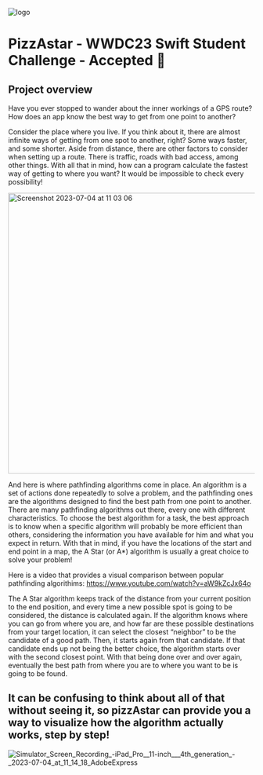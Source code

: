 ![logo](https://github.com/matheus-vb/wwdc-astar/assets/88170905/6ccee0b7-21c8-473f-bf7e-c74fa9e184a5)

# PizzAstar - WWDC23 Swift Student Challenge - Accepted 🏅
## Project overview
Have you ever stopped to wander about the inner workings of a GPS route? How does an app know the best way to get from one point to another?

Consider the place where you live. If you think about it, there are almost infinite ways of getting from one spot to another, right? Some ways faster, and some shorter. Aside from distance, there are other factors to consider when setting up a route. There is traffic, roads with bad access, among other things.
With all that in mind, how can a program calculate the fastest way of getting to where you want? It would be impossible to check every possibility!

<img width="572" alt="Screenshot 2023-07-04 at 11 03 06" src="https://github.com/matheus-vb/wwdc-astar/assets/88170905/4380ceaf-5227-426b-9fff-4ba21b17a457">

And here is where pathfinding algorithms come in place. An algorithm is a set of actions done repeatedly to solve a problem, and the pathfinding ones are the algorithms designed to find the best path from one point to another.
There are many pathfinding algorithms out there, every one with different characteristics. To choose the best algorithm for a task, the best approach is to know when a specific algorithm will probably be more efficient than others, considering the information you have available for him and what you expect in return.
With that in mind, if you have the locations of the start and end point in a map, the A Star (or A*) algorithm is usually a great choice to solve your problem!

Here is a video that provides a visual comparison between popular pathfinding algorithims: https://www.youtube.com/watch?v=aW9kZcJx64o

The A Star algorithm  keeps track of the distance from your current position to the end position, and every time a new possible spot is going to be considered, the distance is calculated again. If the algorithm knows where you can go from where you are, and how far are these possible destinations from your target location, it can select the closest “neighbor” to be the candidate of a good path. Then, it starts again from that candidate. If that candidate ends up not being the better choice, the algorithm starts over with the second closest point.  With that being done over and over again, eventually the best path from where you are to where you want to be is going to be found. 
## It can be confusing to think about all of that without seeing it, so pizzAstar can provide you a way to visualize how the algorithm actually works, step by step!
![Simulator_Screen_Recording_-_iPad_Pro__11-inch___4th_generation__-_2023-07-04_at_11_14_18_AdobeExpress](https://github.com/matheus-vb/wwdc-astar/assets/88170905/2a2af0d2-b3d8-4172-aec2-ca96b9c96688)
